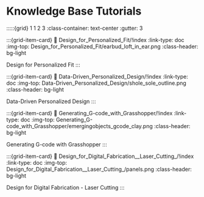 # Knowledge Base Tutorials

:::::{grid} 1 1 2 3
:class-container: text-center
:gutter: 3

:::{grid-item-card}
:link: Design_for_Personalized_Fit/!index
:link-type: doc
:img-top: Design_for_Personalized_Fit/earbud_loft_in_ear.png
:class-header: bg-light

Design for Personalized Fit
:::

:::{grid-item-card}
:link: Data-Driven_Personalized_Design/!index
:link-type: doc
:img-top: Data-Driven_Personalized_Design/shole_sole_outline.png
:class-header: bg-light

Data-Driven Personalized Design
:::

:::{grid-item-card}
:link: Generating_G-code_with_Grasshopper/!index
:link-type: doc
:img-top: Generating_G-code_with_Grasshopper/emergingobjects_gcode_clay.png
:class-header: bg-light

Generating G-code with Grasshopper
:::

:::{grid-item-card}
:link: Design_for_Digital_Fabrication__Laser_Cutting_/!index
:link-type: doc
:img-top: Design_for_Digital_Fabrication__Laser_Cutting_/panels.png
:class-header: bg-light

Design for Digital Fabrication - Laser Cutting
:::
